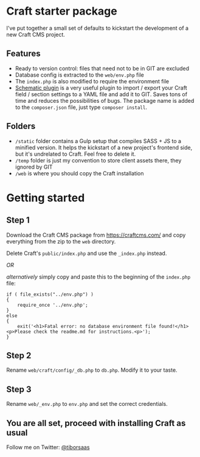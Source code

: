 # Craft starter package

I've put together a small set of defaults to kickstart the development of a new Craft CMS project.

## Features

 - Ready to version control: files that need not to be in GIT are excluded
 - Database config is extracted to the `web/env.php` file
 - The `index.php` is also modified to require the environment file
 - [Schematic plugin](https://github.com/itmundi/schematic/) is a very useful plugin to import / export your Craft field / section settings to a YAML file and add it to GIT. Saves tons of time and reduces the possibilities of bugs. The package name is added to the `composer.json` file, just type `composer install`.
 
## Folders

 - `/static` folder contains a Gulp setup that compiles SASS + JS to a minified version. It helps the kickstart of a new project's frontend side, but it's undrelated to Craft. Feel free to delete it.
 - `/temp` folder is just my convention to store client assets there, they ignored by GIT
 - `/web` is where you should copy the Craft installation

# Getting started
 
## Step 1

Download the Craft CMS package from https://craftcms.com/ and copy everything from the zip to the `web` directory.

Delete Craft's `public/index.php` and use the `_index.php` instead. 

*OR*

_alternatively_ simply copy and paste this to the beginning of the `index.php` file:

    if ( file_exists("../env.php") )
    {
    	require_once '../env.php';
    }
    else 
    {
    	exit('<h1>Fatal error: no database environment file found!</h1><p>Please check the readme.md for instructions.<p>');
    }

## Step 2

Rename `web/craft/config/_db.php` to `db.php`. Modify it to your taste.

## Step 3

Rename `web/_env.php` to `env.php` and set the correct credentials.

## You are all set, proceed with installing Craft as usual

Follow me on Twitter: [@tiborsaas](http://twitter.com/tiborsaas)
